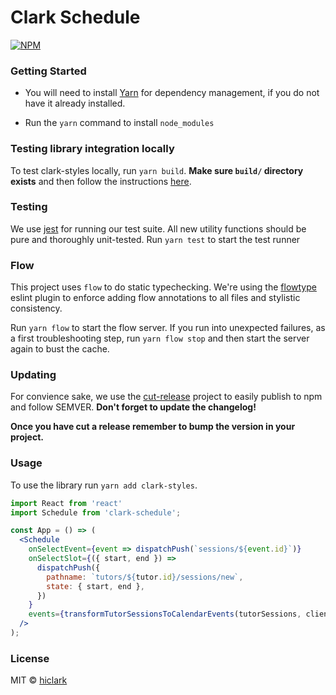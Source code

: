 # Clark Schedule

[![NPM](https://img.shields.io/npm/v/clark-schedule.svg)](https://www.npmjs.com/package/clark-schedule)

### Getting Started

- You will need to install [Yarn](https://yarnpkg.com/en/docs/install) for dependency management, if you do not have it already installed.

- Run the `yarn` command to install `node_modules`

### Testing library integration locally

To test clark-styles locally, run `yarn build`. **Make sure `build/` directory exists** and then follow the instructions [here](https://yarnpkg.com/lang/en/docs/cli/link/).

### Testing

We use [jest](https://facebook.github.io/jest/) for running our test suite. All new utility functions should be pure and thoroughly unit-tested. Run `yarn test` to start the test runner

### Flow

This project uses `flow` to do static typechecking. We're using the [flowtype](https://github.com/gajus/eslint-plugin-flowtype) eslint plugin to enforce adding flow annotations to all files and stylistic consistency.

Run `yarn flow` to start the flow server. If you run into unexpected failures, as a first troubleshooting step, run `yarn flow stop` and then start the server again to bust the cache.

### Updating

For convience sake, we use the [cut-release](https://github.com/bjoerge/cut-release) project to easily publish to npm and follow SEMVER. **Don't forget to update the changelog!**

**Once you have cut a release remember to bump the version in your project.**

### Usage

To use the library run `yarn add clark-styles`.

```jsx
import React from 'react'
import Schedule from 'clark-schedule';

const App = () => (
  <Schedule
    onSelectEvent={event => dispatchPush(`sessions/${event.id}`)}
    onSelectSlot={({ start, end }) =>
      dispatchPush({
        pathname: `tutors/${tutor.id}/sessions/new`,
        state: { start, end },
      })
    }
    events={transformTutorSessionsToCalendarEvents(tutorSessions, clients)}
  />
);
```

### License

MIT © [hiclark](https://github.com/hiclark)
